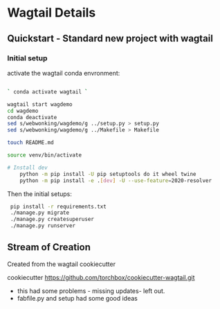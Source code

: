
# Wagtail Details

## Quickstart - Standard new project with wagtail

### Initial setup

activate the wagtail conda envronment:

```bash

` conda activate wagtail `

wagtail start wagdemo
cd wagdemo
conda deactivate
sed s/webwonking/wagdemo/g ../setup.py > setup.py
sed s/webwonking/wagdemo/g ../Makefile > Makefile

touch README.md

source venv/bin/activate

# Install dev
    python -m pip install -U pip setuptools do it wheel twine
    python -m pip install -e .[dev] -U --use-feature=2020-resolver
```

Then the initial setups:

```bash
 pip install -r requirements.txt
 ./manage.py migrate
 ./manage.py createsuperuser
 ./manage.py runserver
```

## Stream of Creation

Created from the wagtail cookiecutter

cookiecutter <https://github.com/torchbox/cookiecutter-wagtail.git>

- this had some problems - missing updates- left out.
- fabfile.py and setup had some good ideas
